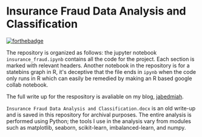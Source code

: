 # Insurance Fraud Data Analysis and Classification 

[![forthebadge](https://forthebadge.com/images/badges/made-with-python.svg)](https://forthebadge.com)

The repository is organized as follows: the jupyter notebook `insurance_fraud.ipynb` contains all the code for the project. Each section is marked with relevant headers. 
Another notebook in the repository is for a statebins graph in R, it's deceptive that the file ends in `ipynb` when the code only runs in R which can easily be remedied
by making an R based google collab notebook. 

The full write up for the respository is avaliable on my blog, [jabedmiah](https://www.jabedmiah.com/2023/06/01/insurance-fraud-classification.html). 

`Insurance Fraud Data Analysis and Classification.docx` is an old write-up and is saved in this repository for archival purposes. The entire analysis is performed using Python; the tools I use in the analysis vary from modules such as matplotlib, seaborn, scikit-learn, imbalanced-learn, and numpy.

